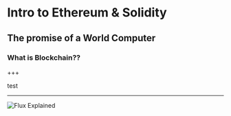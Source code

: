 # Intro to Ethereum & Solidity 

The promise of a World Computer
---

### What is Blockchain??

+++

test


---

![Flux Explained](https://facebook.github.io/flux/img/flux-simple-f8-diagram-explained-1300w.png)
